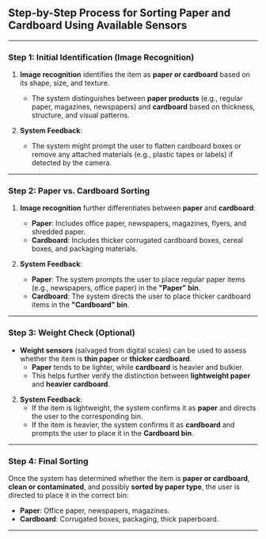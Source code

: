 
## **Step-by-Step Process for Sorting Paper and Cardboard Using Available Sensors**

---

### **Step 1: Initial Identification (Image Recognition)**

1. **Image recognition** identifies the item as **paper or cardboard** based on its shape, size, and texture.
   - The system distinguishes between **paper products** (e.g., regular paper, magazines, newspapers) and **cardboard** based on thickness, structure, and visual patterns.

2. **System Feedback**:
   - The system might prompt the user to flatten cardboard boxes or remove any attached materials (e.g., plastic tapes or labels) if detected by the camera.

---

### **Step 2: Paper vs. Cardboard Sorting**

1. **Image recognition** further differentiates between **paper** and **cardboard**:
   - **Paper**: Includes office paper, newspapers, magazines, flyers, and shredded paper.
   - **Cardboard**: Includes thicker corrugated cardboard boxes, cereal boxes, and packaging materials.

2. **System Feedback**:
   - **Paper**: The system prompts the user to place regular paper items (e.g., newspapers, office paper) in the **"Paper" bin**.
   - **Cardboard**: The system directs the user to place thicker cardboard items in the **"Cardboard" bin**.

---

### **Step 3: Weight Check (Optional)**

- **Weight sensors** (salvaged from digital scales) can be used to assess whether the item is **thin paper** or **thicker cardboard**.
   - **Paper** tends to be lighter, while **cardboard** is heavier and bulkier.
   - This helps further verify the distinction between **lightweight paper** and **heavier cardboard**.

2. **System Feedback**:
   - If the item is lightweight, the system confirms it as **paper** and directs the user to the corresponding bin.
   - If the item is heavier, the system confirms it as **cardboard** and prompts the user to place it in the **Cardboard bin**.

---

### **Step 4: Final Sorting**

Once the system has determined whether the item is **paper or cardboard**, **clean or contaminated**, and possibly **sorted by paper type**, the user is directed to place it in the correct bin:
   - **Paper**: Office paper, newspapers, magazines.
   - **Cardboard**: Corrugated boxes, packaging, thick paperboard.

---